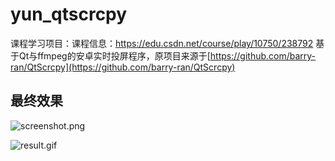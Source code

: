 # yun_qtscrcpy
课程学习项目：课程信息：https://edu.csdn.net/course/play/10750/238792
基于Qt与ffmpeg的安卓实时投屏程序，原项目来源于[https://github.com/barry-ran/QtScrcpy](https://github.com/barry-ran/QtScrcpy)


## 最终效果
![screenshot.png](https://upload-images.jianshu.io/upload_images/7154520-e577ab002764a77e.png?imageMogr2/auto-orient/strip%7CimageView2/2/w/1240)

![result.gif](https://upload-images.jianshu.io/upload_images/7154520-687de19274a4b102.gif?imageMogr2/auto-orient/strip)
